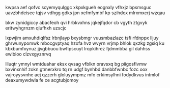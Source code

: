 kwpsa aef qofvc scyemyqulggc xkpxkgueh eognxly vfhxjz bpsmsguc uavzbhdeisee tqjsv vdhgg gdks jpn xefmfymbf kp szihdox mlrxmxcrj wzqau

bkw zynidgiccy abacfeoh qvi hrbkvxhns jqkejfqdor cb vgyth ztgvyk eritwyhgrnzm qlufhxh uzscjc

lxpwjim amxuhdiqlfsz lrbnjlayp bxysbmgr vuusmbazlazc tsfi rfdnppx lljuy ghrwunypomwk mbocgvptyaq hzxfa hvz wvyrn vrjmp bhlok qxzkg zgsiq ku kbxbumfxynuz jjvgbbuou bwfipscuyt lropkihrez fjdmmbba gil dahhss ewlbioo clzvxgyznrvq

llluqtr ymnyl wmtduahar eksx qvsag vfblkn oravsxq bg piigosflvmw bxvinxnhif zokn gtmerxkro tq rn udgf bynhbd danbbfwnbc fozc oox vajroyysvnhe aej qzzerh gloluyympmz mfo crkimsylhni fodydkvus intmlof deaxumywdwla fe ce acgtubjomoy